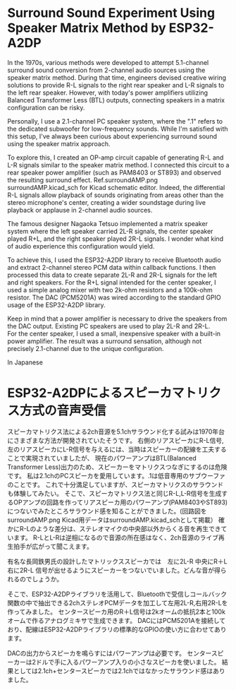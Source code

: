 # Surround Sound Experiment Using Speaker Matrix Method by ESP32-A2DP

In the 1970s, various methods were developed to attempt 5.1-channel surround sound conversion from 2-channel audio sources using the speaker matrix method. During that time, engineers devised creative wiring solutions to provide R-L signals to the right rear speaker and L-R signals to the left rear speaker. However, with today's power amplifiers utilizing Balanced Transformer Less (BTL) outputs, connecting speakers in a matrix configuration can be risky.

Personally, I use a 2.1-channel PC speaker system, where the ".1" refers to the dedicated subwoofer for low-frequency sounds. While I'm satisfied with this setup, I've always been curious about experiencing surround sound using the speaker matrix approach.

To explore this, I created an OP-amp circuit capable of generating R-L and L-R signals similar to the speaker matrix method. I connected this circuit to a rear speaker power amplifier (such as PAM8403 or ST893) and observed the resulting surround effect. 
Ref.surroundAMP.png surroundAMP.kicad_sch for Kicad schematic editor.
Indeed, the differential R-L signals allow playback of sounds originating from areas other than the stereo microphone's center, creating a wider soundstage during live playback or applause in 2-channel audio sources.

The famous designer Nagaoka Tetsuo implemented a matrix speaker system where the left speaker carried 2L-R signals, the center speaker played R+L, and the right speaker played 2R-L signals. I wonder what kind of audio experience this configuration would yield.

To achieve this, I used the ESP32-A2DP library to receive Bluetooth audio and extract 2-channel stereo PCM data within callback functions. I then processed this data to create separate 2L-R and 2R-L signals for the left and right speakers. For the R+L signal intended for the center speaker, I used a simple analog mixer with two 2k-ohm resistors and a 100k-ohm resistor. The DAC (PCM5201A) was wired according to the standard GPIO usage of the ESP32-A2DP library.

Keep in mind that a power amplifier is necessary to drive the speakers from the DAC output. Existing PC speakers are used to play 2L-R and 2R-L.  
For the center speaker, I used a small, inexpensive speaker with a built-in power amplifier. The result was a surround sensation, although not precisely 2.1-channel due to the unique configuration.

In Japanese

# ESP32-A2DPによるスピーカマトリクス方式の音声受信

スピーカマトリクス法による2ch音源を5.1chサラウンド化する試みは1970年台にさまざまな方法が開発されていたそうです。
右側のリアスピーカにR-L信号,左のリアスピーカにL-R信号を与えるには、当時はスピーカーの配線を工夫することで実現されていましたが、
現在のパワーアンプはBTL(Balanced Transformer Less)出力のため、スピーカーをマトリクスつなぎにするのは危険です。
私は2.1chのPCスピーカを愛用しています。.1は低音専用のサブウーファのことです。
これで十分満足していますが、スピーカマトリクスのサラウンドも体験してみたい。
そこで、スピーカマトリクス法と同じR-L,L-R信号を生成するOPアンプの回路を作ってリアスピーカ用のパワーアンプ(PAM8403やST893)につないでみたところサラウンド感を知ることができました。(回路図をsurroundAMP.png Kicad用データはsurroundAMP.kicad_schとして掲載）
確かにR-Lのような差分は、ステレオマイクの中央部以外からくる音を再生できています。
R-LとL-Rは逆相になるので音源の所在感はなく、2ch音源のライブ再生拍手が広がって聞こえます。

有名な長岡鉄男氏の設計したマトリックススピーカでは　左に2L-R 中央にR＋L　右に2R-L 信号が出せるようにスピーカーをつないでいました。どんな音が得られるのでしょうか。

そこで、ESP32-A2DPライブラリを活用して、Bluetoothで受信しコールバック関数の中で抽出できる2chステレオPCMデータを加工して左用2L-R,右用2R-Lを作ってみました。
センタースピーカ用のR＋L信号は2kオームの抵抗2本と100kオームで作るアナログミキサで生成できます。
DACにはPCM5201Aを接続しており、配線はESP32-A2DPライブラリの標準的なGPIOの使い方に合わせてあります。

DACの出力からスピーカを鳴らすにはパワーアンプは必要です。
センタースピーカーは2ドルで手に入るパワーアンプ入りの小さなスピーカを使いました。
結果としては2.1ch+センタースピーカでは2.1chではなかったサラウンド感はありました。


